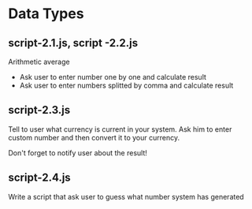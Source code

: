 # Data Types
script-2.1.js, script -2.2.js
--------------
Arithmetic average
* Ask user to enter number one by one and calculate result
* Ask user to enter numbers splitted by comma and calculate result 

script-2.3.js
--------------
Tell to user what currency is current in your system. Ask him to enter custom number and then convert it to your currency.

Don't forget to notify user about the result!

script-2.4.js
--------------
Write a script that ask user to guess what number system has generated